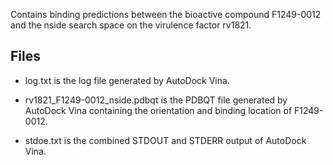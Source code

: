 Contains binding predictions between the bioactive compound F1249-0012 and the nside search space on the virulence factor rv1821.

## Files

- log.txt is the log file generated by AutoDock Vina.

- rv1821_F1249-0012_nside.pdbqt is the PDBQT file generated by AutoDock Vina containing the orientation and binding location of F1249-0012.

- stdoe.txt is the combined STDOUT and STDERR output of AutoDock Vina.


